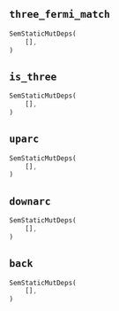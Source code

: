 ## `three_fermi_match`

```rust
SemStaticMutDeps(
    [],
)
```

## `is_three`

```rust
SemStaticMutDeps(
    [],
)
```

## `uparc`

```rust
SemStaticMutDeps(
    [],
)
```

## `downarc`

```rust
SemStaticMutDeps(
    [],
)
```

## `back`

```rust
SemStaticMutDeps(
    [],
)
```
